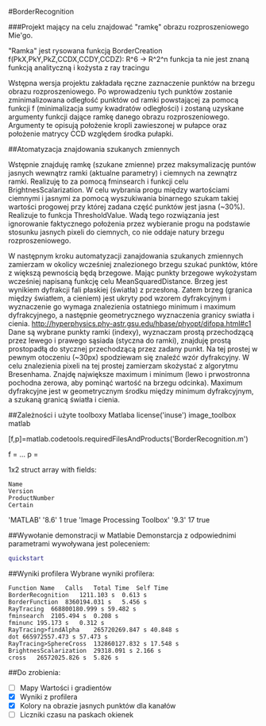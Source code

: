 #BorderRecognition

###Projekt mający na celu znajdować "ramkę" obrazu rozproszeniowego Mie'go.

"Ramka" jest rysowana funkcją BorderCreation
f(PkX,PkY,PkZ,CCDX,CCDY,CCDZ): R^6 -> R^2^n
funkcja ta nie jest znaną funkcją analityczną i kożysta z ray tracingu

Wstępna wersja projektu zakładała ręczne zaznaczenie punktów na brzegu obrazu rozproszeniowego. 
Po wprowadzeniu tych punktów zostanie zminimalizowana odległość punktów od ramki powstającej za pomocą funkcji 
f (minimalizacja sumy kwadratów odległości) i zostaną uzyskane argumenty funkcji dające ramkę danego obrazu rozproszeniowego. 
Argumenty te opisują położenie kropli zawieszonej w pułapce oraz położenie matrycy CCD względem środka pułapki.




##Atomatyzacja znajdowania szukanych zmiennych

Wstępnie znajduję ramkę (szukane zmienne) przez maksymalizację puntów jasnych wewnątrz ramki (aktualne parametry)
i ciemnych na zewnątrz ramki. Realizuję to za pomocą fminsearch i funkcji celu BrightnesScalarization.
W celu wybrania progu między wartościami ciemnymi i jasnymi za pomocą wyszukiwania binarnego szukam takiej wartości
progowej przy której zadana część punktów jest jasna (~30%). Realizuje to funkcja ThresholdValue.
Wadą tego rozwiązania jest ignorowanie faktycznego położenia przez wybieranie progu na podstawie stosunku jasnych
pixeli do ciemnych, co nie oddaje natury brzegu rozproszeniowego.

W następnym kroku automatyzacji zanajdowania szukanych zmiennych zamierzam w okolicy wcześniej znalezionego brzegu szukać
punktów, które z większą pewnością będą brzegowe. Mając punkty brzegowe wykożystam wcześniej napisaną funkcję celu
MeanSquaredDistance.
Brzeg jest wynikiem dyfrakcji fali płaskiej (światła) z przesłoną. Zatem brzeg (granica między światłem, a cieniem)
jest ukryty pod wzorem dyfrakcyjnym i wyznaczenie go wymaga znalezienia ostatniego minimum i maximum dyfrakcyjnego,
a następnie geometrycznego wyznaczenia granicy swiatła i cienia.
http://hyperphysics.phy-astr.gsu.edu/hbase/phyopt/difopa.html#c1
Dane są wybrane punkty ramki (indexy), wyznaczam prostą przechodzącą przez lewego i prawego sąsiada (styczna do ramki), 
znajduję prostą prostopadłą do stycznej przechodzącą przez zadany punkt. Na tej prostej w pewnym otoczeniu (~30px) 
spodziewam się znaleźć wzór dyfrakcyjny. W celu znalezienia pixeli na tej prostej zamierzam skożystać z algorytmu 
Bresenhama. Znajdę największe maximum i minimum (lewo i prwostronna pochodna zerowa, aby pominąć wartość na brzegu odcinka).
Maximum dyfrakcyjne jest w geometrycznym środku między minimum dyfrakcyjnym, a szukaną granicą światła i cienia.

##Zależności i użyte toolboxy Matlaba
license('inuse')
image_toolbox
matlab

[f,p]=matlab.codetools.requiredFilesAndProducts('BorderRecognition.m')

f = 
…
p = 

1x2 struct array with fields:

    Name
    Version
    ProductNumber
    Certain
	
	
'MATLAB'	'8.6'	1	true
'Image Processing Toolbox'	'9.3'	17	true



##Wywołanie demonstracji w Matlabie
Demonstarcja z odpowiednimi parametrami wywoływana jest poleceniem:
```Matlab
quickstart
```

##Wyniki profilera
Wybrane wyniki profilera:
```
Function Name	Calls	Total Time	Self Time
BorderRecognition	1211.103 s	0.613 s
BorderFunction	8360194.031 s	5.456 s
RayTracing	668800180.999 s	59.482 s
fminsearch	2105.494 s	0.208 s
fminunc	195.173 s	0.312 s
RayTracing>findAlpha	265720269.847 s	40.848 s
dot	665972557.473 s	57.473 s
RayTracing>SphereCross	132860127.832 s	17.548 s
BrightnesScalarization	29318.091 s	2.166 s
cross	26572025.826 s	5.826 s
```

##Do zrobienia:
- [ ] Mapy Wartości i gradientów
- [x] Wyniki z profilera
- [x] Kolory na obrazie jasnych punktów dla kanałów
- [ ] Liczniki czasu na paskach okienek
